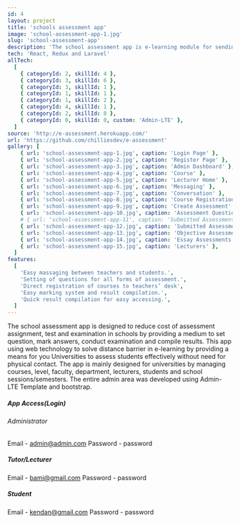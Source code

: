 ```yaml
---
id: 4
layout: project
title: 'schools assessment app'
image: 'school-assessment-app-1.jpg'
slug: 'school-assessment-app'
description: 'The school assessment app is e-learning module for sending assignment, test or classwork to students in tetiary instiutions'
tech: 'React, Redux and Laravel'
allTech:
  [
    { categoryId: 2, skillId: 4 },
    { categoryId: 3, skillId: 6 },
    { categoryId: 3, skillId: 1 },
    { categoryId: 1, skillId: 1 },
    { categoryId: 1, skillId: 2 },
    { categoryId: 4, skillId: 1 },
    { categoryId: 2, skillId: 8 },
    { categoryId: 0, skillId: 0, custom: 'Admin-LTE' },
  ]
source: 'http://e-assessment.herokuapp.com/'
url: 'https://github.com/chilliesdev/e-assessment'
gallery: [
    { url: 'school-assessment-app-1.jpg', caption: 'Login Page' },
    { url: 'school-assessment-app-2.jpg', caption: 'Register Page' },
    { url: 'school-assessment-app-3.jpg', caption: 'Admin Dashboard' },
    { url: 'school-assessment-app-4.jpg', caption: 'Course' },
    { url: 'school-assessment-app-5.jpg', caption: 'Lecturer Home' },
    { url: 'school-assessment-app-6.jpg', caption: 'Messaging' },
    { url: 'school-assessment-app-7.jpg', caption: 'Conversation' },
    { url: 'school-assessment-app-8.jpg', caption: 'Course Registration' },
    { url: 'school-assessment-app-9.jpg', caption: 'Create Assessment' },
    { url: 'school-assessment-app-10.jpg', caption: 'Assessment Question' },
    # { url: 'school-assessment-app-11', caption: 'Submitted Assessments' },
    { url: 'school-assessment-app-12.jpg', caption: 'Submitted Assessments' },
    { url: 'school-assessment-app-13.jpg', caption: 'Objective Assessments' },
    { url: 'school-assessment-app-14.jpg', caption: 'Essay Assessments' },
    { url: 'school-assessment-app-15.jpg', caption: 'Lecturers' },
  ]
features:
  [
    'Easy massaging between teachers and students.',
    'Setting of questions for all forms of assessment.',
    'Direct registration of courses to teachers’ desk',
    'Easy marking system and result compilation.',
    'Quick result compilation for easy accessing.',
  ]
---
```


The school assessment app is designed to reduce cost of assessment assignment, test and examination in schools by providing a medium to set question, mark answers, conduct examination and compile results.
This app using web technology to solve distance barrier in e-learning by providing a means for you Universities to assess students effectively without need for physical contact. The app is mainly designed for universities by managing courses, level, faculty, department, lecturers, students and school sessions/semesters.
The entire admin area was developed using Admin-LTE Template and bootstrap.

##### App Access(Login)

###### Administrator

Email - admin@admin.com
Password - password

##### Tutor/Lecturer

Email - bami@gmail.com
Password - password

##### Student

Email - kendan@gmail.com
Password - password
